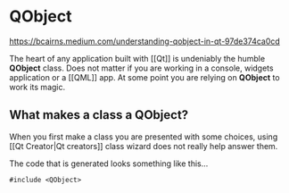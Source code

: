 # QObject

https://bcairns.medium.com/understanding-qobject-in-qt-97de374ca0cd

The heart of any application built with [[Qt]] is undeniably the humble **QObject** class. Does not matter if you are working in a console, widgets application or a [[QML]] app. At some point you are relying on **QObject** to work its magic.

## What makes a class a QObject?

When you first make a class you are presented with some choices, using [[Qt Creator|Qt creators]] class wizard does not really help answer them.

The code that is generated looks something like this…

```C==
#include <QObject>


```
